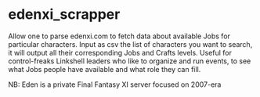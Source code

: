 # edenxi_scrapper

Allow one to parse edenxi.com to fetch data about available Jobs for particular characters.
Input as csv the list of characters you want to search, it will output all their corresponding Jobs and Crafts levels.
Useful for control-freaks Linkshell leaders who like to organize and run events, to see what Jobs people have available and what role they can fill.

NB: Eden is a private Final Fantasy XI server focused on 2007-era
